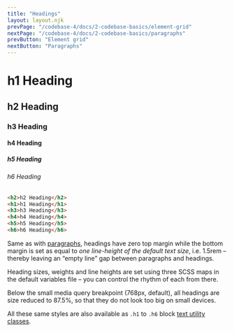 ```yaml
---
title: "Headings"
layout: layout.njk
prevPage: "/codebase-4/docs/2-codebase-basics/element-grid"
nextPage: "/codebase-4/docs/2-codebase-basics/paragraphs"
prevButton: "Element grid"
nextButton: "Paragraphs"
---
```


# h1 Heading
## h2 Heading
### h3 Heading
#### h4 Heading
##### h5 Heading
###### h6 Heading

```html
<h2>h2 Heading</h2>
<h1>h1 Heading</h1>
<h3>h3 Heading</h3>
<h4>h4 Heading</h4>
<h5>h5 Heading</h5>
<h6>h6 Heading</h6>
```

Same as with [paragraphs](/codebase-4/docs/2-codebase-basics/paragraphs), headings have zero top margin while the bottom margin is set as equal to _one line-height of the default text size_, i.e. 1.5rem – thereby leaving an “empty line” gap between paragraphs and headings.

Heading sizes, weights and line heights are set using three SCSS maps in the default variables file – you can control the rhythm of each from there.

Below the small media query breakpoint (768px, default), all headings are size reduced to 87.5%, so that they do not look too big on small devices.

All these same styles are also available as `.h1` to `.h6` block [text utility classes](/codebase-4/docs/5-typographic-utilities/inline-text).